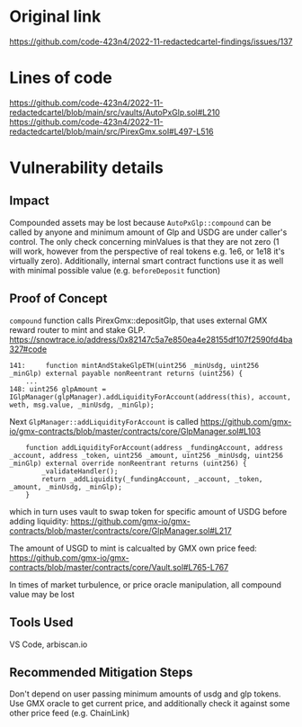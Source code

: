 # Original link
https://github.com/code-423n4/2022-11-redactedcartel-findings/issues/137
# Lines of code

https://github.com/code-423n4/2022-11-redactedcartel/blob/main/src/vaults/AutoPxGlp.sol#L210
https://github.com/code-423n4/2022-11-redactedcartel/blob/main/src/PirexGmx.sol#L497-L516


# Vulnerability details

## Impact
Compounded assets may be lost because `AutoPxGlp::compound` can be called by anyone and minimum amount of Glp and USDG are under caller's control. The only check concerning minValues is that they are not zero (1 will work, however from the perspective of real tokens e.g. 1e6, or 1e18 it's virtually zero). Additionally, internal smart contract functions use it as well with minimal possible value (e.g. `beforeDeposit` function)

## Proof of Concept
`compound` function calls PirexGmx::depositGlp, that uses external GMX reward router to mint and stake GLP.
https://snowtrace.io/address/0x82147c5a7e850ea4e28155df107f2590fd4ba327#code
```solidity
141:     function mintAndStakeGlpETH(uint256 _minUsdg, uint256 _minGlp) external payable nonReentrant returns (uint256) {
    ...
148: uint256 glpAmount = IGlpManager(glpManager).addLiquidityForAccount(address(this), account, weth, msg.value, _minUsdg, _minGlp);
```
Next `GlpManager::addLiquidityForAccount` is called
https://github.com/gmx-io/gmx-contracts/blob/master/contracts/core/GlpManager.sol#L103
```
    function addLiquidityForAccount(address _fundingAccount, address _account, address _token, uint256 _amount, uint256 _minUsdg, uint256 _minGlp) external override nonReentrant returns (uint256) {
        _validateHandler();
        return _addLiquidity(_fundingAccount, _account, _token, _amount, _minUsdg, _minGlp);
    }
```

which in turn uses vault to swap token for specific amount of USDG before adding liquidity:
https://github.com/gmx-io/gmx-contracts/blob/master/contracts/core/GlpManager.sol#L217

The amount of USGD to mint is calcualted by GMX own price feed:
https://github.com/gmx-io/gmx-contracts/blob/master/contracts/core/Vault.sol#L765-L767

In times of market turbulence, or price oracle  manipulation, all compound value may be lost

## Tools Used
VS Code,  arbiscan.io

## Recommended Mitigation Steps
Don't depend on user passing minimum amounts of usdg and glp tokens. Use GMX oracle to get current price, and additionally check it against some other price feed (e.g. ChainLink)